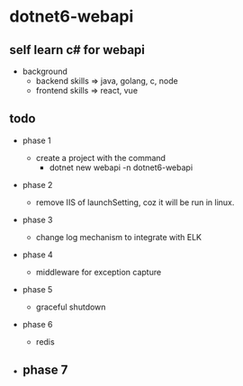 # dotnet6-webapi

## self learn c# for webapi

- background
    - backend skills => java, golang, c, node
    - frontend skills => react, vue

## todo

- phase 1
    - create a project with the command
        - dotnet new webapi -n dotnet6-webapi 

- phase 2
    - remove IIS of launchSetting, coz it will be run in linux.

- phase 3
    - change log mechanism to integrate with ELK

- phase 4
    - middleware for exception capture 

- phase 5
    - graceful shutdown

- phase 6
    - redis

- phase 7
    - 
